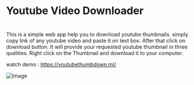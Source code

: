 # Youtube Video Downloader <h1>
  
This is a simple web app help you to download youtube thumbnails. simply copy link of any youtube video and paste it on text box. After that click on download button. It will provide your requested youtube thumbnail in three qualities. Right click on the Thumbnail and download it to your computer.
  
watch demo : https://youtubethumbdown.ml/

![Image](https://telegra.ph/file/bd72404455982bd4be6dc.png)
